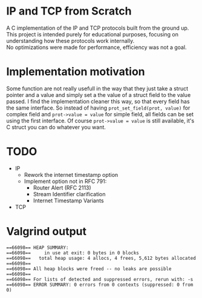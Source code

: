 # IP and TCP from Scratch

A C implementation of the IP and TCP protocols built from the ground up.  
This project is intended purely for educational purposes, focusing on understanding
how these protocols work internally.  
No optimizations were made for performance, efficiency was not a goal.

# Implementation motivation

Some function are not really usefull in the way that they just take a struct pointer and a value
and simply set a the value of a struct field to the value passed.
I find the implementation cleaner this way, so that every field has the same interface. So instead
of having `prot_set_field(prot, value)` for complex field and `prot->value = value` for simple field,
all fields can be set using the first interface.
Of course `prot->value = value` is still available, it's C struct you can do whatever you want.

# TODO

* IP
    - Rework the internet timestamp option
    - Implement option not in RFC 791:
        * Router Alert (RFC 2113)
        * Stream Identifier clarification
        * Internet Timestamp Variants
* TCP

# Valgrind output

```
==66098== HEAP SUMMARY:
==66098==     in use at exit: 0 bytes in 0 blocks
==66098==   total heap usage: 4 allocs, 4 frees, 5,612 bytes allocated
==66098==
==66098== All heap blocks were freed -- no leaks are possible
==66098==
==66098== For lists of detected and suppressed errors, rerun with: -s
==66098== ERROR SUMMARY: 0 errors from 0 contexts (suppressed: 0 from 0)
```
